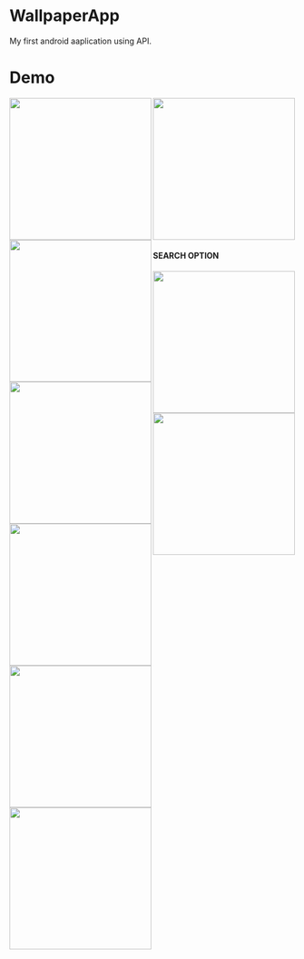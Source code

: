 # WallpaperApp
My first android aaplication using API.

# Demo

 <img align="left" img src="https://user-images.githubusercontent.com/68688918/141608338-4d4b100f-46e9-4ff4-b36c-e914c48677a5.jpeg" width="250px">
 <img align="left" img src="https://user-images.githubusercontent.com/68688918/141608344-87e6cfc2-e79f-4fb2-9c2b-b09315dbd8ee.jpeg" width="250px">
 <img align="left"img src="https://user-images.githubusercontent.com/68688918/141608491-bd1a9aa9-75c8-45b8-8e1b-782dad61a22f.jpeg" width="250px">
 <img align="LEFT"img src="https://user-images.githubusercontent.com/68688918/141608483-893a9c16-07cb-4abc-beb9-43adff8b6913.jpeg" width="250px">
 <img   img src="https://user-images.githubusercontent.com/68688918/141608488-82512963-b4cb-4509-bfdd-babfb4639fd2.jpeg" width="250px">



 #### SEARCH OPTION
 
 <img  img align="left" src="https://user-images.githubusercontent.com/68688918/141609108-a2e61b06-994d-4ff0-8d3b-dd6e32c5f6e1.jpeg" width="250px">
 <img   img src="https://user-images.githubusercontent.com/68688918/141609109-cd5623bb-cf6d-4c4b-8964-7cd923c36673.jpeg" width="250px">
 <img align="left" img src="https://user-images.githubusercontent.com/68688918/141609111-89b465bf-69ea-4b16-b2d9-d2ebcd8f6da2.jpeg" width="250px">
 <img  img src="https://user-images.githubusercontent.com/68688918/141609112-5c102772-b078-4bb3-bec7-c9acb937bf3c.jpeg" width="250px">

 
